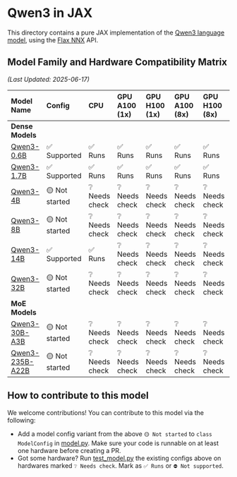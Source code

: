 # Qwen3 in JAX

This directory contains a pure JAX implementation of the [Qwen3 language model](https://qwenlm.github.io/blog/qwen3/), using the [Flax NNX](https://flax.readthedocs.io/en/v0.8.3/experimental/nnx/index.html) API.



## Model Family and Hardware Compatibility Matrix  
*(Last Updated: 2025-06-17)*

 

| Model Name | Config | CPU | GPU A100 (1x) | GPU H100 (1x) | GPU A100 (8x) | GPU H100 (8x) | TPU v2 (8x) | TPU v5e (1x) |
| :--- | :--- | :--- | :--- | :--- | :--- | :--- | :--- | :--- |
| **Dense Models** | | | | | | | | |
| [Qwen3-0.6B](https://huggingface.co/Qwen/Qwen3-0.6B) | ✅ Supported | ✅ Runs | ✅ Runs | ✅ Runs | ✅ Runs | ✅ Runs | ✅ Runs | ✅ Runs |
| [Qwen3-1.7B](https://huggingface.co/Qwen/Qwen3-1.7B) | ✅ Supported | ✅ Runs | ✅ Runs | ✅ Runs | ✅ Runs | ✅ Runs | ✅ Runs | ✅ Runs |
| [Qwen3-4B](https://huggingface.co/Qwen/Qwen3-4B) | 🟡 Not started| ❔ Needs check | ❔ Needs check | ❔ Needs check | ❔ Needs check | ❔ Needs check| ❔ Needs check | ❔ Needs check|
| [Qwen3-8B](https://huggingface.co/Qwen/Qwen3-8B) | 🟡 Not started | ❔ Needs check| ❔ Needs check| ❔ Needs check| ❔ Needs check | ❔ Needs check | ❔ Needs check | ❔ Needs check |
| [Qwen3-14B](https://huggingface.co/Qwen/Qwen3-14B) | ✅ Supported | ✅ Runs | ❔ Needs check | ❔ Needs check | ❔ Needs check | ❔ Needs check | ❔ Needs check | ❔ Needs check |
| [Qwen3-32B](https://huggingface.co/Qwen/Qwen3-32B) | 🟡 Not started | ❔ Needs check | ❔ Needs check | ❔ Needs check | ❔ Needs check | ❔ Needs check | ❔ Needs check | ❔ Needs check |
| **MoE Models** | | | | | | | | |
| [Qwen3-30B-A3B](https://huggingface.co/Qwen/Qwen3-30B-A3B) | 🟡 Not started | ❔ Needs check | ❔ Needs check | ❔ Needs check | ❔ Needs check | ❔ Needs check | ❔ Needs check | ❔ Needs check |
| [Qwen3-235B-A22B](https://huggingface.co/Qwen/Qwen3-235B-A22B) | 🟡 Not started | ❔ Needs check | ❔ Needs check | ❔ Needs check | ❔ Needs check | ❔ Needs check | ❔ Needs check | ❔ Needs check |


## How to contribute to this model

We welcome contributions! You can contribute to this model via the following:
* Add a model config variant from the above `🟡 Not started` to `class ModelConfig` in [model.py](model.py). Make sure your code is runnable on at least one hardware before creating a PR.
* Got some hardware? Run [test_model.py](tests/test_model.py) the existing configs above on hardwares marked `❔ Needs check`. Mark as `✅ Runs` or `⛔️ Not supported`.